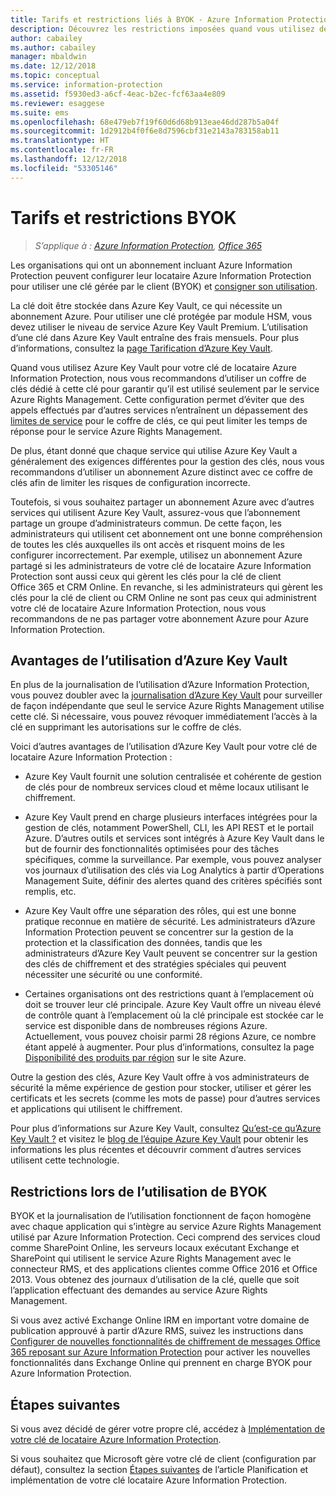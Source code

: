 ```yaml
---
title: Tarifs et restrictions liés à BYOK - Azure Information Protection
description: Découvrez les restrictions imposées quand vous utilisez des clés gérées par le client (BYOK, Bring Your Own Key) avec Azure Information Protection.
author: cabailey
ms.author: cabailey
manager: mbaldwin
ms.date: 12/12/2018
ms.topic: conceptual
ms.service: information-protection
ms.assetid: f5930ed3-a6cf-4eac-b2ec-fcf63aa4e809
ms.reviewer: esaggese
ms.suite: ems
ms.openlocfilehash: 68e479eb7f19f60d6d68b913eae46dd287b5a04f
ms.sourcegitcommit: 1d2912b4f0f6e8d7596cbf31e2143a783158ab11
ms.translationtype: HT
ms.contentlocale: fr-FR
ms.lasthandoff: 12/12/2018
ms.locfileid: "53305146"
---
```

# <a name="byok-pricing-and-restrictions"></a>Tarifs et restrictions BYOK

>*S’applique à : [Azure Information Protection](https://azure.microsoft.com/pricing/details/information-protection), [Office 365](https://download.microsoft.com/download/E/C/F/ECF42E71-4EC0-48FF-AA00-577AC14D5B5C/Azure_Information_Protection_licensing_datasheet_EN-US.pdf)*


Les organisations qui ont un abonnement incluant Azure Information Protection peuvent configurer leur locataire Azure Information Protection pour utiliser une clé gérée par le client (BYOK) et [consigner son utilisation](./log-analyze-usage.md). 

La clé doit être stockée dans Azure Key Vault, ce qui nécessite un abonnement Azure. Pour utiliser une clé protégée par module HSM, vous devez utiliser le niveau de service Azure Key Vault Premium. L’utilisation d’une clé dans Azure Key Vault entraîne des frais mensuels. Pour plus d’informations, consultez la [page Tarification d’Azure Key Vault](https://azure.microsoft.com/pricing/details/key-vault/).

Quand vous utilisez Azure Key Vault pour votre clé de locataire Azure Information Protection, nous vous recommandons d’utiliser un coffre de clés dédié à cette clé pour garantir qu’il est utilisé seulement par le service Azure Rights Management. Cette configuration permet d’éviter que des appels effectués par d’autres services n’entraînent un dépassement des [limites de service](/azure/key-vault/key-vault-service-limits) pour le coffre de clés, ce qui peut limiter les temps de réponse pour le service Azure Rights Management.  

De plus, étant donné que chaque service qui utilise Azure Key Vault a généralement des exigences différentes pour la gestion des clés, nous vous recommandons d’utiliser un abonnement Azure distinct avec ce coffre de clés afin de limiter les risques de configuration incorrecte. 

Toutefois, si vous souhaitez partager un abonnement Azure avec d’autres services qui utilisent Azure Key Vault, assurez-vous que l’abonnement partage un groupe d’administrateurs commun. De cette façon, les administrateurs qui utilisent cet abonnement ont une bonne compréhension de toutes les clés auxquelles ils ont accès et risquent moins de les configurer incorrectement. Par exemple, utilisez un abonnement Azure partagé si les administrateurs de votre clé de locataire Azure Information Protection sont aussi ceux qui gèrent les clés pour la clé de client Office 365 et CRM Online. En revanche, si les administrateurs qui gèrent les clés pour la clé de client ou CRM Online ne sont pas ceux qui administrent votre clé de locataire Azure Information Protection, nous vous recommandons de ne pas partager votre abonnement Azure pour Azure Information Protection.

## <a name="benefits-of-using-azure-key-vault"></a>Avantages de l’utilisation d’Azure Key Vault

En plus de la journalisation de l’utilisation d’Azure Information Protection, vous pouvez doubler avec la [journalisation d’Azure Key Vault](/azure/key-vault/key-vault-logging) pour surveiller de façon indépendante que seul le service Azure Rights Management utilise cette clé. Si nécessaire, vous pouvez révoquer immédiatement l’accès à la clé en supprimant les autorisations sur le coffre de clés.

Voici d’autres avantages de l’utilisation d’Azure Key Vault pour votre clé de locataire Azure Information Protection :

- Azure Key Vault fournit une solution centralisée et cohérente de gestion de clés pour de nombreux services cloud et même locaux utilisant le chiffrement.

- Azure Key Vault prend en charge plusieurs interfaces intégrées pour la gestion de clés, notamment PowerShell, CLI, les API REST et le portail Azure. D’autres outils et services sont intégrés à Azure Key Vault dans le but de fournir des fonctionnalités optimisées pour des tâches spécifiques, comme la surveillance. Par exemple, vous pouvez analyser vos journaux d’utilisation des clés via Log Analytics à partir d’Operations Management Suite, définir des alertes quand des critères spécifiés sont remplis, etc.

- Azure Key Vault offre une séparation des rôles, qui est une bonne pratique reconnue en matière de sécurité. Les administrateurs d’Azure Information Protection peuvent se concentrer sur la gestion de la protection et la classification des données, tandis que les administrateurs d’Azure Key Vault peuvent se concentrer sur la gestion des clés de chiffrement et des stratégies spéciales qui peuvent nécessiter une sécurité ou une conformité.

- Certaines organisations ont des restrictions quant à l’emplacement où doit se trouver leur clé principale. Azure Key Vault offre un niveau élevé de contrôle quant à l’emplacement où la clé principale est stockée car le service est disponible dans de nombreuses régions Azure. Actuellement, vous pouvez choisir parmi 28 régions Azure, ce nombre étant appelé à augmenter. Pour plus d’informations, consultez la page [Disponibilité des produits par région](https://azure.microsoft.com/regions/services/) sur le site Azure.

Outre la gestion des clés, Azure Key Vault offre à vos administrateurs de sécurité la même expérience de gestion pour stocker, utiliser et gérer les certificats et les secrets (comme les mots de passe) pour d’autres services et applications qui utilisent le chiffrement. 

Pour plus d’informations sur Azure Key Vault, consultez [Qu’est-ce qu’Azure Key Vault ?](/azure/key-vault/key-vault-whatis) et visitez le [blog de l’équipe Azure Key Vault](https://blogs.technet.microsoft.com/kv/) pour obtenir les informations les plus récentes et découvrir comment d’autres services utilisent cette technologie.

## <a name="restrictions-when-using-byok"></a>Restrictions lors de l’utilisation de BYOK

BYOK et la journalisation de l’utilisation fonctionnent de façon homogène avec chaque application qui s’intègre au service Azure Rights Management utilisé par Azure Information Protection. Ceci comprend des services cloud comme SharePoint Online, les serveurs locaux exécutant Exchange et SharePoint qui utilisent le service Azure Rights Management avec le connecteur RMS, et des applications clientes comme Office 2016 et Office 2013. Vous obtenez des journaux d’utilisation de la clé, quelle que soit l’application effectuant des demandes au service Azure Rights Management.

Si vous avez activé Exchange Online IRM en important votre domaine de publication approuvé à partir d’Azure RMS, suivez les instructions dans [Configurer de nouvelles fonctionnalités de chiffrement de messages Office 365 reposant sur Azure Information Protection](https://support.office.com/article/7ff0c040-b25c-4378-9904-b1b50210d00e) pour activer les nouvelles fonctionnalités dans Exchange Online qui prennent en charge BYOK pour Azure Information Protection.

## <a name="next-steps"></a>Étapes suivantes

Si vous avez décidé de gérer votre propre clé, accédez à [Implémentation de votre clé de locataire Azure Information Protection](plan-implement-tenant-key.md#implementing-byok-for-your-azure-information-protection-tenant-key).

Si vous souhaitez que Microsoft gère votre clé de client (configuration par défaut), consultez la section [Étapes suivantes](plan-implement-tenant-key.md#next-steps) de l’article Planification et implémentation de votre clé locataire Azure Information Protection.

